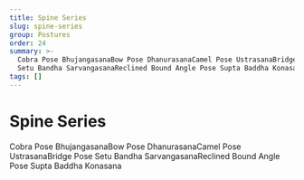 ```yaml
---
title: Spine Series
slug: spine-series
group: Postures
order: 24
summary: >-
  Cobra Pose BhujangasanaBow Pose DhanurasanaCamel Pose UstrasanaBridge Pose
  Setu Bandha SarvangasanaReclined Bound Angle Pose Supta Baddha Konasana
tags: []
---
```

# Spine Series

Cobra Pose BhujangasanaBow Pose DhanurasanaCamel Pose UstrasanaBridge Pose Setu Bandha SarvangasanaReclined Bound Angle Pose Supta Baddha Konasana
